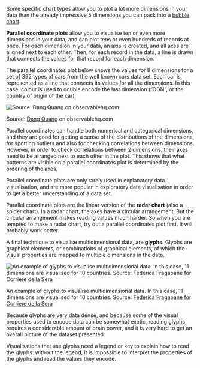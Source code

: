 Some specific chart types allow you to plot a lot more dimensions in your data than the already impressive 5 dimensions you can pack into a <span class='internal-link'>[bubble chart](bubble-chart)</span>.

**Parallel coordinate plots** allow you to visualise ten or even more dimensions in your data, and can plot tens or even hundreds of records at once. For each dimension in your data, an axis is created, and all axes are aligned next to each other. Then, for each record in the data, a line is drawn that connects the values for that record for each dimension.

The parallel coordinates plot below shows the values for 8 dimensions for a set of 392 types of cars from the well known cars data set. Each car is represented as a line that connects its values for all the dimensions. In this case, colour is used to double encode the last dimension (”OGN”, or the country of origin of the car).

![Source: [Dang Quang](https://observablehq.com/@batshaw/exercise-3-parallel-coordinates#paracoords) on observablehq.com](High%20data%20density%20visualisations%203afe7ec0f8c9410e84385e4de1bb7324/parallel-coordinates-cars.png)

Source: [Dang Quang](https://observablehq.com/@batshaw/exercise-3-parallel-coordinates#paracoords) on observablehq.com

Parallel coordinates can handle both numerical and categorical dimensions, and they are good for getting a sense of the distributions of the dimensions, for spotting outliers and also for checking correlations between dimensions. However, in order to check correlations between 2 dimensions, their axes need to be arranged next to each other in the plot. This shows that what patterns are visible on a parallel coordinates plot is determined by the ordering of the axes.

Parallel coordinate plots are only rarely used in explanatory data visualisation, and are more popular in exploratory data visualisation in order to get a better understanding of a data set.

Parallel coordinate plots are the linear version of the **radar chart** (also a spider chart). In a radar chart, the axes have a circular arrangement. But the circular arrangement makes reading values much harder. So when you are tempted to make a radar chart, try out a parallel coordinates plot first. It will probably work better.

A final technique to visualise multidimensional data, are **glyphs**. Glyphs are graphical elements, or combinations of graphical elements, of which the visual properties are mapped to multiple dimensions in the data.

![An example of glyphs to visualise multidimensional data. In this case, 11 dimensions are visualised for 10 countries. Source: [Federica Fragapane for Corriere della Sera](https://www.behance.net/gallery/38834217/Social-Progress-Index-Freedom-and-Tolerance)](High%20data%20density%20visualisations%203afe7ec0f8c9410e84385e4de1bb7324/glyphs-fragapane-social-progress-index.png)

An example of glyphs to visualise multidimensional data. In this case, 11 dimensions are visualised for 10 countries. Source: [Federica Fragapane for Corriere della Sera](https://www.behance.net/gallery/38834217/Social-Progress-Index-Freedom-and-Tolerance)

Because glyphs are very data dense, and because some of the visual properties used to encode data can be somewhat exotic, reading glyphs requires a considerable amount of brain power, and it is very hard to get an overall picture of the dataset presented.

Visualisations that use glyphs need a legend or key to explain how to read the glyphs: without the legend, it is impossible to interpret the properties of the glyphs and read the values they encode.